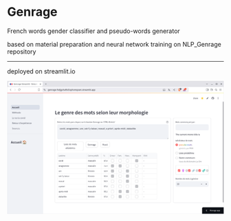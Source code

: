 # Genrage

French words gender classifier and pseudo-words generator 

based on material preparation and neural network training on NLP_Genrage repository

---

deployed on streamlit.io


<!-- <img src="./images/Capture-Streamlit_App.png" alt="Genrage on streamlit.io" 
style="border-radius: 12px; margin: 30px; transform: rotate(-5deg); border: 5px solid #8ce;"   width="500"> -->

[![screenshot](./images/Capture-Streamlit_App.png '')](https://genrage-fvdjgshaftx5isphvmqswn.streamlit.app/)
